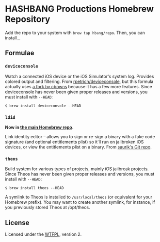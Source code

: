 # HASHBANG Productions Homebrew Repository
Add the repo to your system with `brew tap hbang/repo`. Then, you can install…

## Formulae
### `deviceconsole`
Watch a connected iOS device or the iOS Simulator's system log. Provides colored output and filtering. From [rpetrich/deviceconsole](https://github.com/rpetrich/deviceconsole), but this formula actually uses [a fork by cbowns](https://github.com/cbowns/deviceconsole) because it has a few more features. Since deviceconsole has never been given proper releases and versions, you must install with `--HEAD`:

```
$ brew install deviceconsole --HEAD
```

### ~~`ldid`~~
**Now in [the main Homebrew repo](https://github.com/Homebrew/homebrew/blob/master/Library/Formula/ldid.rb).**

Link identity editor – allows you to sign or re-sign a binary with a fake code signature (and optional entitlements plist) so it'll run on jailbroken iOS devices, or view the entitlements plist on a binary. From [saurik's Git repo](http://gitweb.saurik.com/ldid.git).

### `theos`
Build system for various types of projects, mainly iOS jailbreak projects. Since Theos has never been given proper releases and versions, you must install with `--HEAD`:

```
$ brew install theos --HEAD
```

A symlink to Theos is installed to `/usr/local/theos` (or equivalent for your Homebrew prefix). You may want to create another symlink, for instance, if you previously stored Theos at /opt/theos.

## License
Licensed under the [WTFPL](http://www.wtfpl.net/about/), version 2. 

